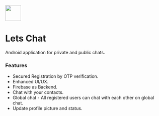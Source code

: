 <img src="preview/preview_/icon.png" width = 50/>

# Lets Chat
Android application for private and public chats. 

### Features

* Secured Registration by OTP verification.
* Enhanced UI/UX.
* Firebase as Backend.
* Chat with your contacts.
* Global chat - All registered users can chat with each other on global chat.
* Update profile picture and status.
